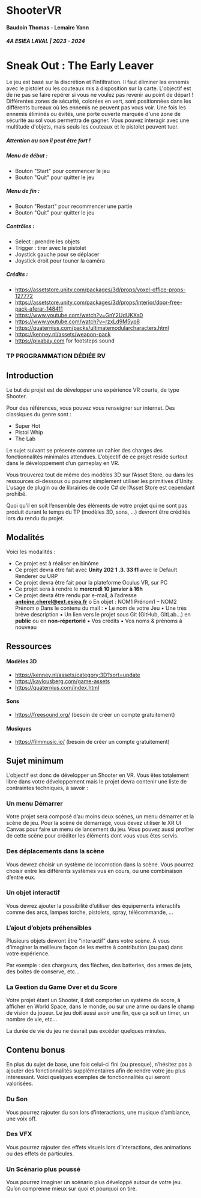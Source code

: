 # ShooterVR



#### Baudoin Thomas  - Lemaire Yann

##### 4A ESIEA LAVAL | 2023 - 2024

# Sneak Out : The Early Leaver

Le jeu est basé sur la discrétion et l'infiltration. Il faut éliminer les ennemis avec le pistolet ou les couteaux mis à disposition sur la carte. L'objectif est de ne pas se faire repérer si vous ne voulez pas revenir au point de départ ! Différentes zones de sécurité, colorées en vert, sont positionnées dans les différents bureaux où les ennemis ne peuvent pas vous voir. Une fois les ennemis éliminés ou évités, une porte ouverte marquée d'une zone de sécurité au sol vous permettra de gagner. Vous pouvez interagir avec une multitude d'objets, mais seuls les couteaux et le pistolet peuvent tuer.

##### Attention au son il peut être fort !

##### Menu de début :
- Bouton "Start" pour commencer le jeu
- Bouton "Quit" pour quitter le jeu

##### Menu de fin :
- Bouton "Restart" pour recommencer une partie
- Bouton "Quit" pour quitter le jeu

##### Contrôles :
- Select : prendre les objets
- Trigger : tirer avec le pistolet
- Joystick gauche pour se déplacer
- Joystick droit pour touner la caméra

##### Crédits :
- https://assetstore.unity.com/packages/3d/props/voxel-office-props-127772
- https://assetstore.unity.com/packages/3d/props/interior/door-free-pack-aferar-148411
- https://www.youtube.com/watch?v=GnY2UdUKXs0
- https://www.youtube.com/watch?v=rzxLd9M5yp8
- https://quaternius.com/packs/ultimatemodularcharacters.html
- https://kenney.nl/assets/weapon-pack
- https://pixabay.com for footsteps sound

### TP PROGRAMMATION DÉDIÉE RV


## Introduction

Le but du projet est de développer une expérience VR courte, de type Shooter.

Pour des références, vous pouvez vous renseigner sur internet. Des classiques du genre sont :

- Super Hot
- Pistol Whip
- The Lab

Le sujet suivant se présente comme un cahier des charges des fonctionnalités minimales attendues. L’objectif
de ce projet réside surtout dans le développement d’un gameplay en VR.

Vous trouverez tout de même des modèles 3D sur l’Asset Store, ou dans les ressources ci-dessous ou pourrez
simplement utiliser les primitives d’Unity. L’usage de plugin ou de librairies de code C# de l’Asset Store est
cependant prohibé.

Quoi qu’il en soit l’ensemble des éléments de votre projet qui ne sont pas produit durant le temps du TP
(modèles 3D, sons, ...) devront être crédités lors du rendu du projet.


## Modalités

Voici les modalités :

- Ce projet est à réaliser en binôme
- Ce projet devra être fait avec **Unity 202 1 .3. 33 f1** avec le Default Renderer ou URP
- Ce projet devra être fait pour la plateforme Oculus VR, sur PC
- Ce projet sera à rendre le **mercredi 10 janvier à 16h**
- Ce projet devra être rendu par e-mail, à l’adresse **antoine.cherel@ext.esiea.fr**
    o En objet : NOM1 Prénom1 – NOM2 Prénom
    o Dans le contenu du mail :
       ▪ Le nom de votre Jeu
       ▪ Une très brève description
       ▪ Un lien vers le projet sous Git (GitHub, GitLab...) en **public** ou en **non-répertorié**
       ▪ Vos crédits
       ▪ Vos noms & prénoms à nouveau

## Ressources

#### Modèles 3D

- https://kenney.nl/assets/category:3D?sort=update
- https://kaylousberg.com/game-assets
- https://quaternius.com/index.html

#### Sons

- https://freesound.org/ (besoin de créer un compte gratuitement)

#### Musiques

- https://filmmusic.io/ (besoin de créer un compte gratuitement)


## Sujet minimum

L’objectif est donc de développer un Shooter en VR. Vous êtes totalement libre dans votre développement
mais le projet devra contenir une liste de contraintes techniques, à savoir :

### Un menu Démarrer

Votre projet sera composé d’au moins deux scènes, un menu démarrer et la scène de jeu. Pour la scène de
démarrage, vous devez utiliser le XR UI Canvas pour faire un menu de lancement du jeu. Vous pouvez aussi
profiter de cette scène pour créditer les éléments dont vous vous êtes servis.

### Des déplacements dans la scène

Vous devrez choisir un système de locomotion dans la scène. Vous pourrez choisir entre les différents
systèmes vus en cours, ou une combinaison d’entre eux.

### Un objet interactif

Vous devrez ajouter la possibilité d’utiliser des équipements interactifs comme des arcs, lampes torche,
pistolets, spray, télécommande, ...

### L’ajout d’objets préhensibles

Plusieurs objets devront être "interactif" dans votre scène. A vous d’imaginer la meilleure façon de les mettre
à contribution (ou pas) dans votre expérience.

Par exemple : des chargeurs, des flèches, des batteries, des armes de jets, des boites de conserve, etc...

### La Gestion du Game Over et du Score

Votre projet étant un Shooter, il doit comporter un système de score, à afficher en World Space, dans le
monde, ou sur une arme ou dans le champ de vision du joueur. Le jeu doit aussi avoir une fin, que ça soit un
timer, un nombre de vie, etc...

La durée de vie du jeu ne devrait pas excéder quelques minutes.


## Contenu bonus

En plus du sujet de base, une fois celui-ci fini (ou presque), n’hésitez pas à ajouter des fonctionnalités
supplémentaires afin de rendre votre jeu plus intéressant. Voici quelques exemples de fonctionnalités qui
seront valorisées.

### Du Son

Vous pourrez rajouter du son lors d’interactions, une musique d’ambiance, une voix off.

### Des VFX

Vous pourrez rajouter des effets visuels lors d’interactions, des animations ou des effets de particules.

### Un Scénario plus poussé

Vous pourrez imaginer un scénario plus développé autour de votre jeu. Qu’on comprenne mieux sur quoi et
pourquoi on tire.


